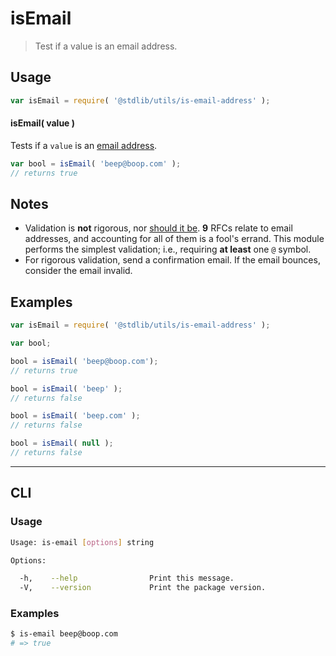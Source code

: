 # isEmail

> Test if a value is an email address.


<!-- <intro> -->

<!-- </intro> -->


<!-- <usage> -->

## Usage

``` javascript
var isEmail = require( '@stdlib/utils/is-email-address' );
```

#### isEmail( value )

Tests if a `value` is an [email address][email-address].

``` javascript
var bool = isEmail( 'beep@boop.com' );
// returns true
```

<!-- </usage> -->


<!-- <notes> -->

## Notes

* Validation is __not__ rigorous, nor [should it be][email-address]. __9__ RFCs relate to email addresses, and accounting for all of them is a fool's errand. This module performs the simplest validation; i.e., requiring __at least__ one `@` symbol.
* For rigorous validation, send a confirmation email. If the email bounces, consider the email invalid.

<!-- </notes -->


<!-- <examples> -->

## Examples

``` javascript
var isEmail = require( '@stdlib/utils/is-email-address' );

var bool;

bool = isEmail( 'beep@boop.com');
// returns true

bool = isEmail( 'beep' );
// returns false

bool = isEmail( 'beep.com' );
// returns false

bool = isEmail( null );
// returns false
```

<!-- </examples> -->


<!-- <cli> -->

---

## CLI

<!-- <usage> -->

### Usage

``` bash
Usage: is-email [options] string

Options:

  -h,    --help                Print this message.
  -V,    --version             Print the package version.
```

<!-- </usage> -->

<!-- <examples> -->

### Examples

``` bash
$ is-email beep@boop.com
# => true
```

<!-- </examples> -->

<!-- </cli> -->


<!-- <links> -->

[email-address]: http://davidcel.is/posts/stop-validating-email-addresses-with-regex/

<!-- </links> -->
